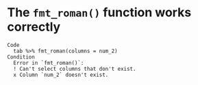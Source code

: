 # The `fmt_roman()` function works correctly

    Code
      tab %>% fmt_roman(columns = num_2)
    Condition
      Error in `fmt_roman()`:
      ! Can't select columns that don't exist.
      x Column `num_2` doesn't exist.

